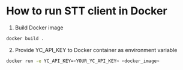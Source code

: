 # How to run STT client in Docker

1. Build Docker image
```sh
docker build .
```

2. Provide YC_API_KEY to Docker container as environment variable
```sh
docker run -e YC_API_KEY=<YOUR_YC_API_KEY> <docker_image>
```
